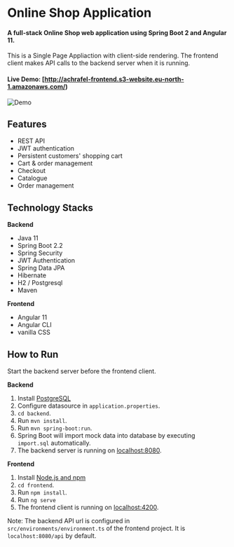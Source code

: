 # Online Shop Application

#### A full-stack Online Shop web application using Spring Boot 2 and Angular 11. 
This is a Single Page Appliaction with client-side rendering. 
The frontend client makes API calls to the backend server when it is running.

#### Live Demo: [http://achrafel-frontend.s3-website.eu-north-1.amazonaws.com/) 
![Demo](demo.PNG)


## Features
- REST API
- JWT authentication
- Persistent customers' shopping cart
- Cart & order management
- Checkout
- Catalogue
- Order management
## Technology Stacks
**Backend**
  - Java 11
  - Spring Boot 2.2
  - Spring Security
  - JWT Authentication
  - Spring Data JPA
  - Hibernate
  - H2 / Postgresql
  - Maven

**Frontend**
  - Angular 11
  - Angular CLI
  - vanilla CSS

  ## How to  Run

Start the backend server before the frontend client.  

**Backend**

  1. Install [PostgreSQL](https://www.postgresql.org/download/) 
  2. Configure datasource in `application.properties`.
  3. `cd backend`.
  4. Run `mvn install`.
  5. Run `mvn spring-boot:run`.
  6. Spring Boot will import mock data into database by executing `import.sql` automatically.
  7. The backend server is running on [localhost:8080]().

**Frontend**
  1. Install [Node.js and npm](https://www.npmjs.com/get-npm)
  2. `cd frontend`.
  3. Run `npm install`.
  4. Run `ng serve`
  5. The frontend client is running on [localhost:4200]().
  
Note: The backend API url is configured in `src/environments/environment.ts` of the frontend project. It is `localhost:8080/api` by default.
